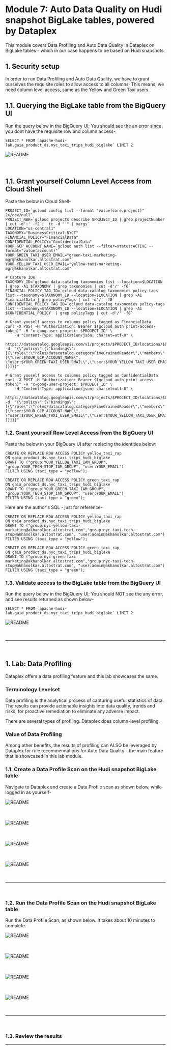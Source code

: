 # Module 7: Auto Data Quality on Hudi snapshot BigLake tables, powered by Dataplex

This module covers Data Profiling and Auto Data Quality in Dataplex on BigLake tables - which in our case happens to be based on Hudi snapshots.<br>


## 1. Security setup

In order to run Data Profiling and Auto Data Quality, we have to grant ourselves the requisite roles to allow access to all columns; This means, we need column level access, same as the Yellow and Green Taxi users.

## 1.1. Querying the BigLake table from the BigQuery UI

Run the query below in the BigQuery UI; You should see the an error since you dont have the requisite row and column access-

```
SELECT * FROM `apache-hudi-lab.gaia_product_ds.nyc_taxi_trips_hudi_biglake` LIMIT 2
```

![README](../04-images/m07-00-01.png)   
<br><br>


## 1.1. Grant yourself Column Level Access from Cloud Shell
Paste the below in Cloud Shell-
```
PROJECT_ID=`gcloud config list --format "value(core.project)" 2>/dev/null`
PROJECT_NBR=`gcloud projects describe $PROJECT_ID | grep projectNumber | cut -d':' -f2 |  tr -d "'" | xargs`
LOCATION="us-central1"
TAXONOMY="BusinessCritical-NYCT"
FINANCIAL_POLICY="FinancialData"
CONFIDENTIAL_POLICY="ConfidentialData"
YOUR_GCP_ACCOUNT_NAME=`gcloud auth list --filter=status:ACTIVE --format="value(account)"`
YOUR_GREEN_TAXI_USER_EMAIL="green-taxi-marketing-mgr@akhanolkar.altostrat.com"
YOUR_YELLOW_TAXI_USER_EMAIL="yellow-taxi-marketing-mgr@akhanolkar.altostrat.com"

# Capture IDs
TAXONOMY_ID=`gcloud data-catalog taxonomies list --location=$LOCATION | grep -A1 $TAXONOMY | grep taxonomies | cut -d'/' -f6`
FINANCIAL_POLICY_TAG_ID=`gcloud data-catalog taxonomies policy-tags list --taxonomy=$TAXONOMY_ID --location=$LOCATION | grep -A1 FinancialData | grep policyTags | cut -d'/' -f8`
CONFIDENTIAL_POLICY_TAG_ID=`gcloud data-catalog taxonomies policy-tags list --taxonomy=$TAXONOMY_ID --location=$LOCATION | grep -A1 $CONFIDENTIAL_POLICY  | grep policyTags | cut -d'/' -f8`

# Grant youself access to columns policy tagged as FinancialData
curl -X POST -H "Authorization: Bearer $(gcloud auth print-access-token)" -H "x-goog-user-project: $PROJECT_ID" \
    -H "Content-Type: application/json; charset=utf-8" \
  https://datacatalog.googleapis.com/v1/projects/$PROJECT_ID/locations/$LOCATION/taxonomies/$TAXONOMY_ID/policyTags/${FINANCIAL_POLICY_TAG_ID}:setIamPolicy -d  "{\"policy\":{\"bindings\":[{\"role\":\"roles/datacatalog.categoryFineGrainedReader\",\"members\":[\"user:$YOUR_GCP_ACCOUNT_NAME\", \"user:$YOUR_GREEN_TAXI_USER_EMAIL\",\"user:$YOUR_YELLOW_TAXI_USER_EMAIL\" ]}]}}"

# Grant youself access to columns policy tagged as ConfidentialData
curl -X POST -H "Authorization: Bearer $(gcloud auth print-access-token)" -H "x-goog-user-project: $PROJECT_ID" \
    -H "Content-Type: application/json; charset=utf-8" \
  https://datacatalog.googleapis.com/v1/projects/$PROJECT_ID/locations/$LOCATION/taxonomies/$TAXONOMY_ID/policyTags/${CONFIDENTIAL_POLICY_TAG_ID}:setIamPolicy -d  "{\"policy\":{\"bindings\":[{\"role\":\"roles/datacatalog.categoryFineGrainedReader\",\"members\":[\"user:$YOUR_GCP_ACCOUNT_NAME\", \"user:$YOUR_GREEN_TAXI_USER_EMAIL\",\"user:$YOUR_YELLOW_TAXI_USER_EMAIL\" ]}]}}"
```

### 1.2. Grant yourself Row Level Access from the BigQuery UI
Paste the below in your BigQuery UI after replacing the identities below:

```
CREATE OR REPLACE ROW ACCESS POLICY yellow_taxi_rap
ON gaia_product_ds.nyc_taxi_trips_hudi_biglake
GRANT TO ("group:YOUR_YELLOW_TAXI_IAM_GROUP", "group:YOUR_TECH_STOP_IAM_GROUP", "user:YOUR_EMAIL")
FILTER USING (taxi_type = "yellow");

CREATE OR REPLACE ROW ACCESS POLICY green_taxi_rap
ON gaia_product_ds.nyc_taxi_trips_hudi_biglake
GRANT TO ("group:YOUR_GREEN_TAXI_IAM_GROUP", "group:YOUR_TECH_STOP_IAM_GROUP", "user:YOUR_EMAIL")
FILTER USING (taxi_type = "green");
```

Here are the author's SQL - just for reference-
```
CREATE OR REPLACE ROW ACCESS POLICY yellow_taxi_rap
ON gaia_product_ds.nyc_taxi_trips_hudi_biglake
GRANT TO ("group:nyc-yellow-taxi-marketing@akhanolkar.altostrat.com","group:nyc-taxi-tech-stop@akhanolkar.altostrat.com", "user:admin@akhanolkar.altostrat.com")
FILTER USING (taxi_type = "yellow");

CREATE OR REPLACE ROW ACCESS POLICY green_taxi_rap
ON gaia_product_ds.nyc_taxi_trips_hudi_biglake
GRANT TO ("group:nyc-green-taxi-marketing@akhanolkar.altostrat.com","group:nyc-taxi-tech-stop@akhanolkar.altostrat.com", "user:admin@akhanolkar.altostrat.com")
FILTER USING (taxi_type = "green");

```

### 1.3. Validate access to the BigLake table from the BigQuery UI

Run the query below in the BigQuery UI; You should NOT see the any error, and see results returned as shown below-

```
SELECT * FROM `apache-hudi-lab.gaia_product_ds.nyc_taxi_trips_hudi_biglake` LIMIT 2
```

![README](../04-images/m07-00-02.png)   
<br><br>

<hr>

<br>


## 1. Lab: Data Profiling

Dataplex offers a data profiling feature and this lab showcases the same.

### Terminology Levelset
Data profiling is the analytical process of capturing useful statistics of data. The results can provide actionable insights into data quality, trends and risks, for proactive remediation to eliminate any adverse impact.

There are several types of profiling. Dataplex does column-level profiling. 

### Value of Data Profiling
Among other benefits, the results of profiling can ALSO be leveraged by Dataplex for rule recommendations for Auto Data Quality - the main feature that is showcased in this lab module.

### 1.1. Create a Data Profile Scan on the Hudi snapshot BigLake table

Navigate to Dataplex and create a Data Profile scan as shown below, while logged in as yourself-

![README](../04-images/m07-01.png)   
<br><br>

![README](../04-images/m07-02.png)   
<br><br>

![README](../04-images/m07-03.png)   
<br><br>

![README](../04-images/m07-04.png)   
<br><br>

<hr>

<br>

### 1.2. Run the Data Profile Scan on the Hudi snapshot BigLake table

Run the Data Profile Scan, as shown below. It takes about 10 minutes to complete.

![README](../04-images/m07-05.png)   
<br><br>

![README](../04-images/m07-06.png)   
<br><br>

![README](../04-images/m07-07.png)   
<br><br>

![README](../04-images/m07-08.png)   
<br><br>

<hr>

<br>

### 1.3. Review the results





<hr>

<br>

